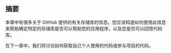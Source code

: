 ## 摘要

本章中有很多关于 GitHub 提供的有关存储库的信息。您应该知道如何使用此信息来帮助确定特定的存储库是否可以帮助您的应用程序，以及您是否可以回馈代码库。

在下一章中，我们将讨论如何获取自己个人使用的代码或参与项目的代码。